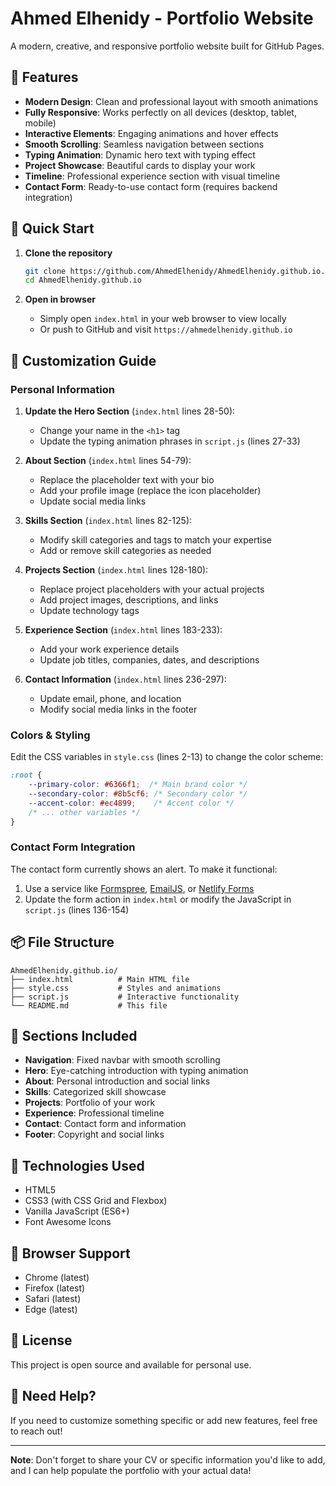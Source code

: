 # Ahmed Elhenidy - Portfolio Website

A modern, creative, and responsive portfolio website built for GitHub Pages.

## 🌟 Features

- **Modern Design**: Clean and professional layout with smooth animations
- **Fully Responsive**: Works perfectly on all devices (desktop, tablet, mobile)
- **Interactive Elements**: Engaging animations and hover effects
- **Smooth Scrolling**: Seamless navigation between sections
- **Typing Animation**: Dynamic hero text with typing effect
- **Project Showcase**: Beautiful cards to display your work
- **Timeline**: Professional experience section with visual timeline
- **Contact Form**: Ready-to-use contact form (requires backend integration)

## 🚀 Quick Start

1. **Clone the repository**
   ```bash
   git clone https://github.com/AhmedElhenidy/AhmedElhenidy.github.io.git
   cd AhmedElhenidy.github.io
   ```

2. **Open in browser**
   - Simply open `index.html` in your web browser to view locally
   - Or push to GitHub and visit `https://ahmedelhenidy.github.io`

## 📝 Customization Guide

### Personal Information

1. **Update the Hero Section** (`index.html` lines 28-50):
   - Change your name in the `<h1>` tag
   - Update the typing animation phrases in `script.js` (lines 27-33)

2. **About Section** (`index.html` lines 54-79):
   - Replace the placeholder text with your bio
   - Add your profile image (replace the icon placeholder)
   - Update social media links

3. **Skills Section** (`index.html` lines 82-125):
   - Modify skill categories and tags to match your expertise
   - Add or remove skill categories as needed

4. **Projects Section** (`index.html` lines 128-180):
   - Replace project placeholders with your actual projects
   - Add project images, descriptions, and links
   - Update technology tags

5. **Experience Section** (`index.html` lines 183-233):
   - Add your work experience details
   - Update job titles, companies, dates, and descriptions

6. **Contact Information** (`index.html` lines 236-297):
   - Update email, phone, and location
   - Modify social media links in the footer

### Colors & Styling

Edit the CSS variables in `style.css` (lines 2-13) to change the color scheme:

```css
:root {
    --primary-color: #6366f1;  /* Main brand color */
    --secondary-color: #8b5cf6; /* Secondary color */
    --accent-color: #ec4899;    /* Accent color */
    /* ... other variables */
}
```

### Contact Form Integration

The contact form currently shows an alert. To make it functional:

1. Use a service like [Formspree](https://formspree.io/), [EmailJS](https://www.emailjs.com/), or [Netlify Forms](https://www.netlify.com/products/forms/)
2. Update the form action in `index.html` or modify the JavaScript in `script.js` (lines 136-154)

## 📦 File Structure

```
AhmedElhenidy.github.io/
├── index.html          # Main HTML file
├── style.css           # Styles and animations
├── script.js           # Interactive functionality
└── README.md           # This file
```

## 🎨 Sections Included

- **Navigation**: Fixed navbar with smooth scrolling
- **Hero**: Eye-catching introduction with typing animation
- **About**: Personal introduction and social links
- **Skills**: Categorized skill showcase
- **Projects**: Portfolio of your work
- **Experience**: Professional timeline
- **Contact**: Contact form and information
- **Footer**: Copyright and social links

## 🔧 Technologies Used

- HTML5
- CSS3 (with CSS Grid and Flexbox)
- Vanilla JavaScript (ES6+)
- Font Awesome Icons

## 📱 Browser Support

- Chrome (latest)
- Firefox (latest)
- Safari (latest)
- Edge (latest)

## 📄 License

This project is open source and available for personal use.

## 🤝 Need Help?

If you need to customize something specific or add new features, feel free to reach out!

---

**Note**: Don't forget to share your CV or specific information you'd like to add, and I can help populate the portfolio with your actual data!